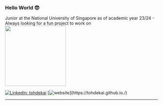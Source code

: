 ### Hello World 😎

Junior at the National University of Singapore as of academic year 23/24 - Always looking for a fun project to work on
<br>
<img src="https://media1.giphy.com/media/TiOJrWSTSNj2BxBE0M/giphy.gif?cid=ecf05e475uycga4kyxtfukkg6k4ywm5puypghe444fffwx0p&rid=giphy.gif&ct=s" width="200">

[![Linkedin: tohdekai](https://img.shields.io/badge/-tohdekai-blue?style=flat-square&logo=Linkedin&logoColor=white&link=https://www.linkedin.com/in/tohdekai/)](https://www.linkedin.com/in/tohdekai/)
[![website](https://img.shields.io/badge/Website-46a2f1.svg?&style=flat-square&logo=Google-Chrome&logoColor=white&link=[https://www.eksinyue.com/](https://tohdekai.github.io./))](https://tohdekai.github.io./)

---

